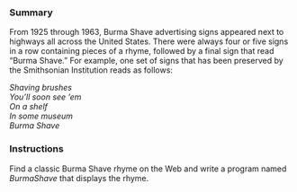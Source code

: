 ### Summary
From 1925 through 1963, Burma Shave advertising signs appeared next to highways all across the United States. There were always four or five signs in a row containing pieces of a rhyme, followed by a final sign that read “Burma Shave.” For example, one set of signs that has been preserved by the Smithsonian Institution reads as follows:


_Shaving brushes  
You’ll soon see ’em  
On a shelf  
In some museum  
Burma Shave_

### Instructions
Find a classic Burma Shave rhyme on the Web and write a program named
_BurmaShave_ that displays the rhyme.


